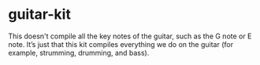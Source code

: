 # guitar-kit
This doesn't compile all the key notes of the guitar, such as the G note or E note. It’s just that this kit compiles everything we do on the guitar (for example, strumming, drumming, and bass).
